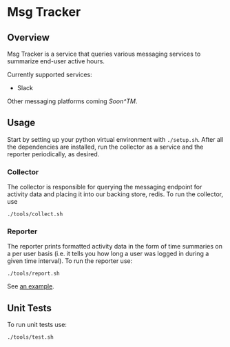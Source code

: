 # Msg Tracker

## Overview

Msg Tracker is a service that queries various messaging services to summarize end-user active
hours.

Currently supported services:

* Slack

Other messaging platforms coming *Soon^TM*.

## Usage

Start by setting up your python virtual environment with `./setup.sh`. After all the dependencies
are installed, run the collector as a service and the reporter periodically, as desired.

### Collector

The collector is responsible for querying the messaging endpoint for activity data and placing it
into our backing store, redis. To run the collector, use

```
./tools/collect.sh
```

### Reporter

The reporter prints formatted activity data in the form of time summaries on a per user basis
(i.e. it tells you how long a user was logged in during a given time interval). To run the reporter
use:

```
./tools/report.sh
```

See [an example](./example.md).

## Unit Tests

To run unit tests use:

```
./tools/test.sh
```
